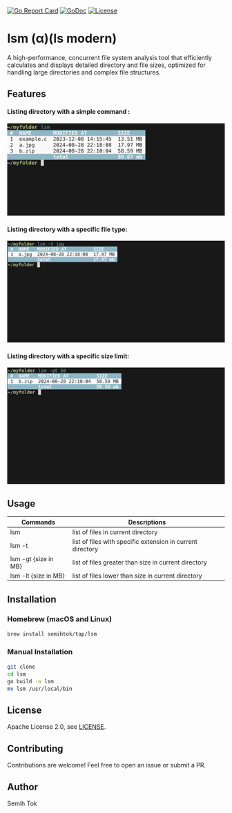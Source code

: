 [![Go Report Card](https://goreportcard.com/badge/github.com/semihtok/lsm)](https://goreportcard.com/report/github.com/semihtok/lsm)
[![GoDoc](https://godoc.org/github.com/semihtok/lsm?status.svg)](https://godoc.org/github.com/semihtok/lsm)
[![License](https://img.shields.io/github/license/saltstack/salt)](https://raw.githubusercontent.com/semihtok/lsm/master/LICENSE)

# lsm (α)(ls modern)
A high-performance, concurrent file system analysis tool that efficiently calculates and displays detailed directory and file sizes, optimized for handling large directories and complex file structures.

## Features

#### Listing directory with a simple command :
<img src="images/lsm-banner.png" alt="lsm" width="600"/>

#### Listing directory with a specific file type:
<img src="images/lsm-type.png" alt="lsm-type" width="700"/>

#### Listing directory with a specific size limit:
<img src="images/lsm-gt.png" alt="lsm-gt" width="700"/>

## Usage

| Commands             | Descriptions                                               |
|----------------------|------------------------------------------------------------|
| lsm                  | list of files in current directory                         |     
| lsm -t               | list of files with specific extension in current directory |
| lsm -gt {size in MB} | list of files greater than size in current directory       |
| lsm -lt {size in MB} | list of files lower than size in current directory         |                                                            |


## Installation

### Homebrew (macOS and Linux)

```bash
brew install semihtok/tap/lsm
```

### Manual Installation

```bash
git clone
cd lsm
go build -o lsm
mv lsm /usr/local/bin
```


## License
Apache License 2.0, see [LICENSE](LICENSE).

## Contributing
Contributions are welcome! Feel free to open an issue or submit a PR.

## Author
Semih Tok
